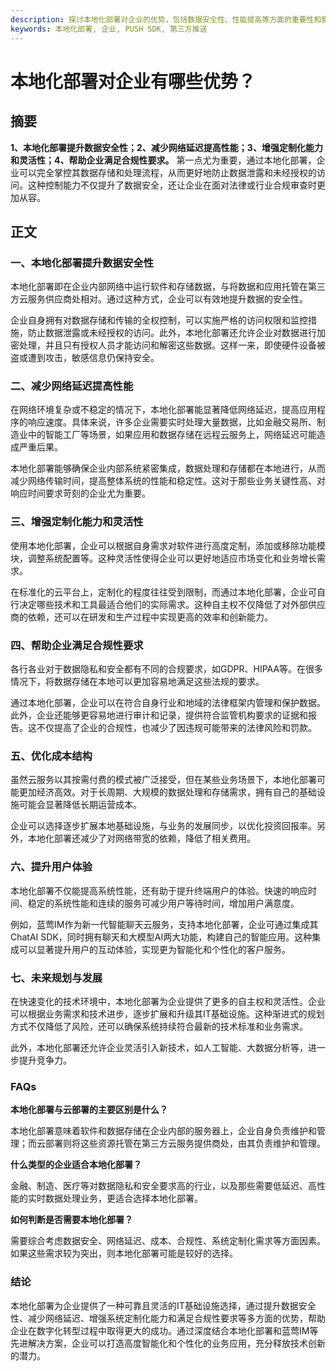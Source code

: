 ```yaml
---
description: 探讨本地化部署对企业的优势，包括数据安全性、性能提高等方面的重要性和影响，以及如何优化企业的部署策略。
keywords: 本地化部署, 企业, PUSH SDK, 第三方推送
---
```

# 本地化部署对企业有哪些优势？


## 摘要

**1、本地化部署提升数据安全性；2、减少网络延迟提高性能；3、增强定制化能力和灵活性；4、帮助企业满足合规性要求。** 第一点尤为重要，通过本地化部署，企业可以完全掌控其数据存储和处理流程，从而更好地防止数据泄露和未经授权的访问。这种控制能力不仅提升了数据安全，还让企业在面对法律或行业合规审查时更加从容。

## 正文

### 一、本地化部署提升数据安全性

本地化部署即在企业内部网络中运行软件和存储数据，与将数据和应用托管在第三方云服务供应商处相对。通过这种方式，企业可以有效地提升数据的安全性。

企业自身拥有对数据存储和传输的全权控制，可以实施严格的访问权限和监控措施，防止数据泄露或未经授权的访问。此外，本地化部署还允许企业对数据进行加密处理，并且只有授权人员才能访问和解密这些数据。这样一来，即使硬件设备被盗或遭到攻击，敏感信息仍保持安全。

### 二、减少网络延迟提高性能

在网络环境复杂或不稳定的情况下，本地化部署能显著降低网络延迟，提高应用程序的响应速度。具体来说，许多企业需要实时处理大量数据，比如金融交易所、制造业中的智能工厂等场景，如果应用和数据存储在远程云服务上，网络延迟可能造成严重后果。

本地化部署能够确保企业内部系统紧密集成，数据处理和存储都在本地进行，从而减少网络传输时间，提高整体系统的性能和稳定性。这对于那些业务关键性高、对响应时间要求苛刻的企业尤为重要。

### 三、增强定制化能力和灵活性

使用本地化部署，企业可以根据自身需求对软件进行高度定制，添加或移除功能模块，调整系统配置等。这种灵活性使得企业可以更好地适应市场变化和业务增长需求。

在标准化的云平台上，定制化的程度往往受到限制，而通过本地化部署，企业可自行决定哪些技术和工具最适合他们的实际需求。这种自主权不仅降低了对外部供应商的依赖，还可以在研发和生产过程中实现更高的效率和创新能力。

### 四、帮助企业满足合规性要求

各行各业对于数据隐私和安全都有不同的合规要求，如GDPR、HIPAA等。在很多情况下，将数据存储在本地可以更加容易地满足这些法规的要求。

通过本地化部署，企业可以在符合自身行业和地域的法律框架内管理和保护数据。此外，企业还能够更容易地进行审计和记录，提供符合监管机构要求的证据和报告。这不仅提高了企业的合规性，也减少了因违规可能带来的法律风险和罚款。

### 五、优化成本结构

虽然云服务以其按需付费的模式被广泛接受，但在某些业务场景下，本地化部署可能更加经济高效。对于长周期、大规模的数据处理和存储需求，拥有自己的基础设施可能会显著降低长期运营成本。

企业可以选择逐步扩展本地基础设施，与业务的发展同步，以优化投资回报率。另外，本地化部署还减少了对网络带宽的依赖，降低了相关费用。

### 六、提升用户体验

本地化部署不仅能提高系统性能，还有助于提升终端用户的体验。快速的响应时间、稳定的系统性能和连续的服务可减少用户等待时间，增加用户满意度。

例如，蓝莺IM作为新一代智能聊天云服务，支持本地化部署，企业可通过集成其ChatAI SDK，同时拥有聊天和大模型AI两大功能，构建自己的智能应用。这种集成可以显著提升用户的互动体验，实现更为智能化和个性化的客户服务。

### 七、未来规划与发展

在快速变化的技术环境中，本地化部署为企业提供了更多的自主权和灵活性。企业可以根据业务需求和技术进步，逐步扩展和升级其IT基础设施。这种渐进式的规划方式不仅降低了风险，还可以确保系统持续符合最新的技术标准和业务需求。

此外，本地化部署还允许企业灵活引入新技术，如人工智能、大数据分析等，进一步提升竞争力。

### FAQs

**本地化部署与云部署的主要区别是什么？**

本地化部署意味着软件和数据存储在企业内部的服务器上，企业自身负责维护和管理；而云部署则将这些资源托管在第三方云服务提供商处，由其负责维护和管理。

**什么类型的企业适合本地化部署？**

金融、制造、医疗等对数据隐私和安全要求高的行业，以及那些需要低延迟、高性能的实时数据处理业务，更适合选择本地化部署。

**如何判断是否需要本地化部署？**

需要综合考虑数据安全、网络延迟、成本、合规性、系统定制化需求等方面因素。如果这些需求较为突出，则本地化部署可能是较好的选择。

### 结论

本地化部署为企业提供了一种可靠且灵活的IT基础设施选择，通过提升数据安全性、减少网络延迟、增强系统定制化能力和满足合规性要求等多方面的优势，帮助企业在数字化转型过程中取得更大的成功。通过深度结合本地化部署和蓝莺IM等先进解决方案，企业可以打造高度智能化和个性化的业务应用，充分释放技术创新的潜力。